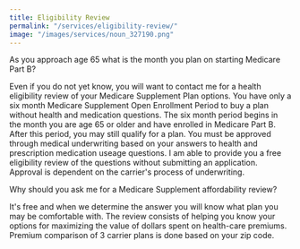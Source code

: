 ```yaml
---
title: Eligibility Review
permalink: "/services/eligibility-review/"
image: "/images/services/noun_327190.png"
---
```


As you approach age 65 what is the month you plan on starting Medicare Part B?

Even if you do not yet know, you will want to contact me for a health eligibility review of your Medicare Supplement Plan options. You have only a six month Medicare Supplement Open Enrollment Period to buy a plan without health and medication questions. The six month period begins in the month you are age 65 or older and have enrolled in Medicare Part B. After this period, you may still qualify for a plan. You must be approved through medical underwriting based on your answers to health and prescription medication useage questions. I am able to provide you a free eligibility review of the questions without submitting an application. Approval is dependent on the carrier's process of underwriting. 

Why should you ask me for a Medicare Supplement affordability review?

It's free and when we determine the answer you will know what plan you may be comfortable with. The review consists of helping you know your options for maximizing the value of dollars spent on health-care premiums. Premium comparison of 3 carrier plans is done based on your zip code. 


